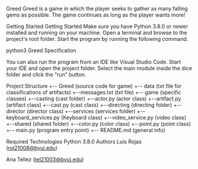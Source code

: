 Greed
Greed is a game in which the player seeks to gather as many falling gems as possible. The game continues as long as the player wants more!

Getting Started
Getting Started Make sure you have Python 3.8.0 or newer installed and running on your machine. Open a terminal and browse to the project's root folder. Start the program by running the following command.

python3 Greed Specification

You can also run the program from an IDE like Visual Studio Code. Start your IDE and open the project folder. Select the main module inside the dice folder and click the "run" button.

Project Structure
+-- Greed (source code for game) +-- data (txt file for classifications of artifacts) +--messages.txt (txt file) +-- game (specific classes) +--casting (cast folder) +--actor.py (actor class) +--artifact.py (artifact class) +--cast.py (cast class) +--directing (directing folder) +--director (director class) +--services (services folder) +--keyboard_services.py (Keyboard class) +--video_service.py (video class) +--shared (shared folder) +--color.py (color class) +--point.py (point class) +-- main.py (program entry point) +-- README.md (general info)

Required Technologies
Python 3.8.0
Authors
Luis Rojas (roj21008@byui.edu)

Ana Tellez (tel21003@byui.edu)

